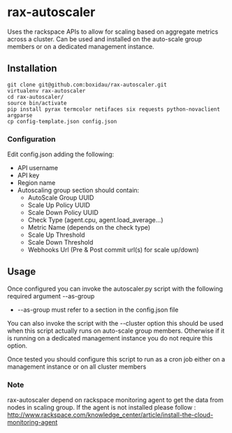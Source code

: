 rax-autoscaler
==============

Uses the rackspace APIs to allow for scaling based on aggregate metrics across a cluster.
Can be used and installed on the auto-scale group members or on a dedicated management instance.

## Installation
```
git clone git@github.com:boxidau/rax-autoscaler.git
virtualenv rax-autoscaler
cd rax-autoscaler/
source bin/activate
pip install pyrax termcolor netifaces six requests python-novaclient argparse
cp config-template.json config.json
```

### Configuration
Edit config.json adding the following:
 - API username 
 - API key
 - Region name
 - Autoscaling group section should contain:
    - AutoScale Group UUID
    - Scale Up Policy UUID
    - Scale Down Policy UUID
    - Check Type (agent.cpu, agent.load_average...)
    - Metric Name (depends on the check type)
    - Scale Up Threshold
    - Scale Down Threshold
    - Webhooks Url (Pre & Post commit url(s) for scale up/down)

## Usage
Once configured you can invoke the autoscaler.py script with the following required argument --as-group
 - --as-group must refer to a section in the config.json file

You can also invoke the script with the --cluster option this should be used when this script actually runs on auto-scale group members. Otherwise if it is running on a dedicated management instance you do not require this option.

Once tested you should configure this script to run as a cron job either on a management instance or on all cluster members

### Note
rax-autoscaler depend on rackspace monitoring agent to get the data from nodes in scaling group. If the agent is not installed please follow : http://www.rackspace.com/knowledge_center/article/install-the-cloud-monitoring-agent
